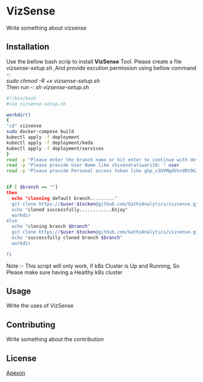 # VizSense

Write something about vizsense

## Installation

Use the bellow bash scrip to install **VizSense** Tool.
Please create a file *vizsense-setup.sh* ,And provide excution permission using bellow command -:  
*sudo chmod -R +x vizsense-setup.sh*  
 Then run -:  *sh vizsense-setup.sh*
  
```bash
#!/bin/bash
#vim vizsense-setup.sh

workdir()
{
"cd" vizsense
sudo docker-compose build
kubectl apply -f deployment
kubectl apply -f deployment/keda
kubectl apply -f deployment/services
}
read -p "Please enter the branch name or hit enter to continue with default branch: " branch
read -p "Please provide User Name like shivendratiwari10: " user
read -p "Please provide Personal access token like ghp_v3UVMgdVncdRt9GJfghjkfICD778X536XOCC: " tocken


if [ $branch == ""]
then
  echo "clonning default branch........."
  git clone https://$user:$tocken@github.com/GathiAnalytics/vizsense.git
  echo "cloned successfully............Enjoy"
  workdir
else
  echo "cloning branch $branch"
  git clone https://$user:$tocken@github.com/GathiAnalytics/vizsense.git --branch $branch
  echo "successfully cloned branch $branch"
  workdir

fi

```
Note :- This script will only work, if k8s Cluster is Up and Running,
So Please make sure having a Healthy k8s cluster
## Usage

Write the uses of VizSense


## Contributing
Write something about the contribution
## License
[Apexon](https://www.apexon.com/)
